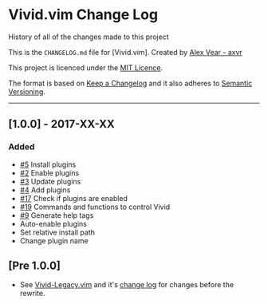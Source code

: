 # Vivid.vim Change Log

History of all of the changes made to this project

This is the `CHANGELOG.md` file for [Vivid.vim]. Created by [Alex Vear - axvr](https://github.com/axvr/Vivid.vim)

This project is licenced under the [MIT Licence](https://github.com/axvr/Vivid.vim/blob/master/LICENCE).

The format is based on [Keep a Changelog](http://keepachangelog.com/) and it also adheres to [Semantic Versioning](http://semver.org/).

<!-- Styled in this format:

## [Version Information] - YEAR-MONTH-DATE

### Added
* [#BUG] List all items added
* If  this section contains nothing
* don't bother to include it within
* the ``CHANGELOG.md`` file

### Changed
* [#BUG] List all items changed
* If  this section contains nothing
* don't bother to include it within
* the ``CHANGELOG.md`` file

### Fixed
* [#BUG] List all items fixed
* If  this section contains nothing
* don't bother to include it within
* the ``CHANGELOG.md`` file

### Removed
* [#BUG] List all items removed
* If  this section contains nothing
* don't bother to include it within
* the ``CHANGELOG.md`` file

### Translations
* [#BUG] List all sections translated
* here. If this section contains nothing
* don't bother to include it within
* the ``CHANGELOG.md`` file

Leave 3 lines between previous change log item -->

---

## [1.0.0] - 2017-XX-XX

### Added
* [#5] Install plugins
* [#2] Enable plugins
* [#3] Update plugins
* [#4] Add plugins
* [#17] Check if plugins are enabled
* [#19] Commands and functions to control Vivid
* [#9] Generate help tags
* Auto-enable plugins
* Set relative install path
* Change plugin name



## [Pre 1.0.0]

* See [Vivid-Legacy.vim](https://github.com/axvr/Vivid-Legacy.vim) and it's [change log](https://github.com/axvr/Vivid-Legacy.vim/blob/master/CHANGELOG.md) for changes before the rewrite.



<!-- Issue & Pull Request Links -->

[#2]:https://github.com/axvr/Vivid.vim/issues/2
[#3]:https://github.com/axvr/Vivid.vim/issues/3
[#4]:https://github.com/axvr/Vivid.vim/issues/4
[#5]:https://github.com/axvr/Vivid.vim/issues/5
[#9]:https://github.com/axvr/Vivid.vim/issues/9
[#17]:https://github.com/axvr/Vivid.vim/issues/17
[#19]:https://github.com/axvr/Vivid.vim/issues/19


